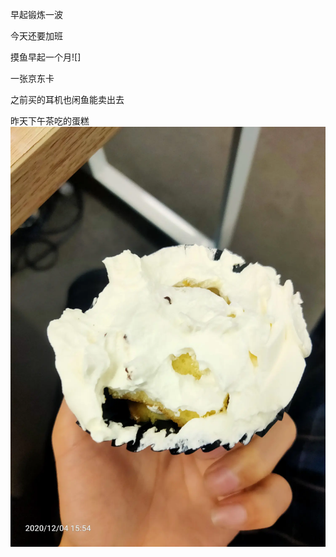 早起锻炼一波

今天还要加班

摸鱼早起一个月![]

一张京东卡

之前买的耳机也闲鱼能卖出去

昨天下午茶吃的蛋糕![](../../img/6904315-082d1866725600c3.jpg)
